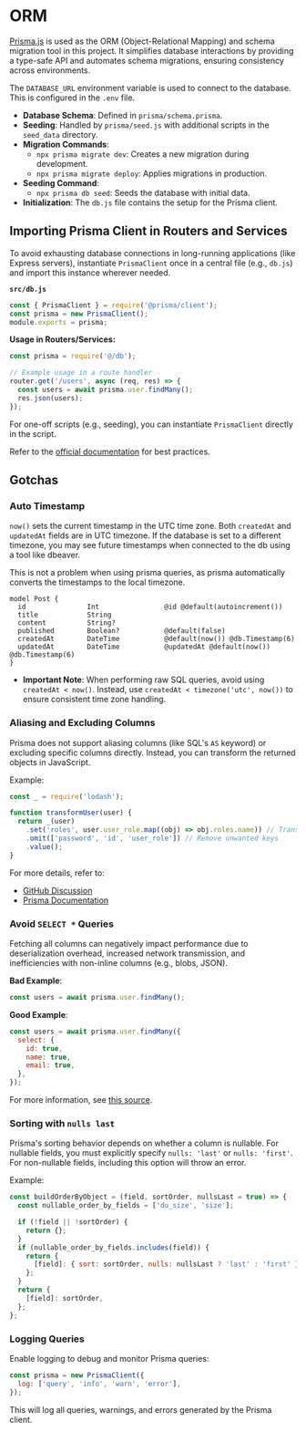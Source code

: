 # ORM

[Prisma.js](https://www.prisma.io/) is used as the ORM (Object-Relational Mapping) and schema migration tool in this project. It simplifies database interactions by providing a type-safe API and automates schema migrations, ensuring consistency across environments.

The `DATABASE_URL` environment variable is used to connect to the database. This is configured in the `.env` file.

- **Database Schema**: Defined in `prisma/schema.prisma`.
- **Seeding**: Handled by `prisma/seed.js` with additional scripts in the `seed_data` directory.
- **Migration Commands**:
  - `npx prisma migrate dev`: Creates a new migration during development.
  - `npx prisma migrate deploy`: Applies migrations in production.
- **Seeding Command**:
  - `npx prisma db seed`: Seeds the database with initial data.
- **Initialization**: The `db.js` file contains the setup for the Prisma client.

## Importing Prisma Client in Routers and Services

To avoid exhausting database connections in long-running applications (like Express servers), instantiate `PrismaClient` once in a central file (e.g., `db.js`) and import this instance wherever needed.

**`src/db.js`**
```js
const { PrismaClient } = require('@prisma/client');
const prisma = new PrismaClient();
module.exports = prisma;
```

**Usage in Routers/Services:**
```js
const prisma = require('@/db');

// Example usage in a route handler
router.get('/users', async (req, res) => {
  const users = await prisma.user.findMany();
  res.json(users);
});
```

For one-off scripts (e.g., seeding), you can instantiate `PrismaClient` directly in the script.

Refer to the [official documentation](https://www.prisma.io/docs/orm/prisma-client/setup-and-configuration/databases-connections#long-running-processes) for best practices.

## Gotchas

### Auto Timestamp

`now()` sets the current timestamp in the UTC time zone. Both `createdAt` and `updatedAt` fields are in UTC timezone. If the database is set to a different timezone, you may see future timestamps when connected to the db using a tool like dbeaver.

This is not a problem when using prisma queries, as prisma automatically converts the timestamps to the local timezone.

```prisma
model Post {
  id               Int                @id @default(autoincrement())
  title            String
  content          String?
  published        Boolean?           @default(false)
  createdAt        DateTime           @default(now()) @db.Timestamp(6)
  updatedAt        DateTime           @updatedAt @default(now()) @db.Timestamp(6)
}
```

- **Important Note**: When performing raw SQL queries, avoid using `createdAt < now()`. Instead, use `createdAt < timezone('utc', now())` to ensure consistent time zone handling.

### Aliasing and Excluding Columns

Prisma does not support aliasing columns (like SQL's `AS` keyword) or excluding specific columns directly. Instead, you can transform the returned objects in JavaScript.

Example:

```javascript
const _ = require('lodash');

function transformUser(user) {
  return _(user)
    .set('roles', user.user_role.map((obj) => obj.roles.name)) // Transform and set new keys
    .omit(['password', 'id', 'user_role']) // Remove unwanted keys
    .value();
}
```

For more details, refer to:
- [GitHub Discussion](https://github.com/prisma/prisma/discussions/14316)
- [Prisma Documentation](https://www.prisma.io/docs/concepts/components/prisma-client/excluding-fields)

### Avoid `SELECT *` Queries

Fetching all columns can negatively impact performance due to deserialization overhead, increased network transmission, and inefficiencies with non-inline columns (e.g., blobs, JSON).

**Bad Example**:
```javascript
const users = await prisma.user.findMany();
```

**Good Example**:
```javascript
const users = await prisma.user.findMany({
  select: {
    id: true,
    name: true,
    email: true,
  },
});
```

For more information, see [this source](https://glasp.co/youtube/p/a-deep-dive-in-how-slow-select-is).

### Sorting with `nulls last`

Prisma's sorting behavior depends on whether a column is nullable. For nullable fields, you must explicitly specify `nulls: 'last'` or `nulls: 'first'`. For non-nullable fields, including this option will throw an error.

Example:

```javascript
const buildOrderByObject = (field, sortOrder, nullsLast = true) => {
  const nullable_order_by_fields = ['du_size', 'size'];

  if (!field || !sortOrder) {
    return {};
  }
  if (nullable_order_by_fields.includes(field)) {
    return {
      [field]: { sort: sortOrder, nulls: nullsLast ? 'last' : 'first' },
    };
  }
  return {
    [field]: sortOrder,
  };
};
```

### Logging Queries

Enable logging to debug and monitor Prisma queries:

```javascript
const prisma = new PrismaClient({
  log: ['query', 'info', 'warn', 'error'],
});
```

This will log all queries, warnings, and errors generated by the Prisma client.